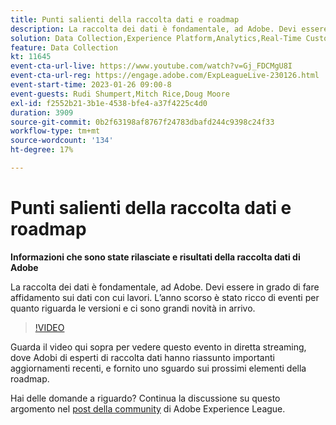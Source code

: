 ```yaml
---
title: Punti salienti della raccolta dati e roadmap
description: La raccolta dei dati è fondamentale, ad Adobe. Devi essere in grado di fare affidamento sui dati con cui lavori. L’anno scorso è stato ricco di eventi per quanto riguarda le versioni e ci sono grandi novità in arrivo.
solution: Data Collection,Experience Platform,Analytics,Real-Time Customer Data Platform,Customer Journey Analytics
feature: Data Collection
kt: 11645
event-cta-url-live: https://www.youtube.com/watch?v=Gj_FDCMgU8I
event-cta-url-reg: https://engage.adobe.com/ExpLeagueLive-230126.html
event-start-time: 2023-01-26 09:00-8
event-guests: Rudi Shumpert,Mitch Rice,Doug Moore
exl-id: f2552b21-3b1e-4538-bfe4-a37f4225c4d0
duration: 3909
source-git-commit: 0b2f63198af8767f24783dbafd244c9398c24f33
workflow-type: tm+mt
source-wordcount: '134'
ht-degree: 17%

---
```


# Punti salienti della raccolta dati e roadmap

**Informazioni che sono state rilasciate e risultati della raccolta dati di Adobe**

La raccolta dei dati è fondamentale, ad Adobe. Devi essere in grado di fare affidamento sui dati con cui lavori. L’anno scorso è stato ricco di eventi per quanto riguarda le versioni e ci sono grandi novità in arrivo.

>[!VIDEO](https://video.tv.adobe.com/v/3412963/?quality=12&learn=on)

Guarda il video qui sopra per vedere questo evento in diretta streaming, dove Adobi di esperti di raccolta dati hanno riassunto importanti aggiornamenti recenti, e fornito uno sguardo sui prossimi elementi della roadmap.

Hai delle domande a riguardo? Continua la discussione su questo argomento nel [post della community](https://experienceleaguecommunities.adobe.com/t5/adobe-experience-platform-launch/experience-league-live-post-session-discussion-data-collection/m-p/569923#M316) di Adobe Experience League.

